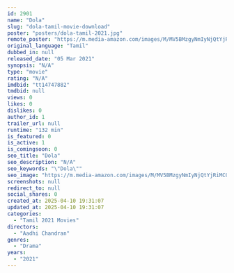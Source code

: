 ```yaml
---
id: 2901
name: "Dola"
slug: "dola-tamil-movie-download"
poster: "posters/dola-tamil-2021.jpg"
remote_poster: "https://m.media-amazon.com/images/M/MV5BMzgyNmIyNjQtYjRiMC00YjgzLWEyMTUtNzE5YmMyODk3NzU1XkEyXkFqcGdeQXVyMTA4NDIzMTY1._V1_SX300.jpg"
original_language: "Tamil"
dubbed_in: null
released_date: "05 Mar 2021"
synopsis: "N/A"
type: "movie"
rating: "N/A"
imdbid: "tt14747882"
tmdbid: null
views: 0
likes: 0
dislikes: 0
author_id: 1
trailer_url: null
runtime: "132 min"
is_featured: 0
is_active: 1
is_comingsoon: 0
seo_title: "Dola"
seo_description: "N/A"
seo_keywords: "\"Dola\""
seo_image: "https://m.media-amazon.com/images/M/MV5BMzgyNmIyNjQtYjRiMC00YjgzLWEyMTUtNzE5YmMyODk3NzU1XkEyXkFqcGdeQXVyMTA4NDIzMTY1._V1_SX300.jpg"
screenshots: null
redirect_to: null
social_shares: 0
created_at: 2025-04-10 19:31:07
updated_at: 2025-04-10 19:31:07
categories:
  - "Tamil 2021 Movies"
directors:
  - "Aadhi Chandran"
genres:
  - "Drama"
years:
  - "2021"
---
```


